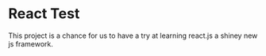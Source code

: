 # React Test

This project is a chance for us to have a try at learning react.js a shiney new js framework.
